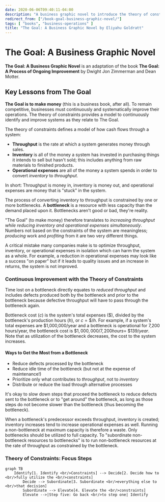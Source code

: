 ```yaml
---
date: 2020-06-06T09:40:11-04:00
description: "A business graphic novel to introduce the theory of constraints"
redirect_from: ["/book-goal-business-graphic-novel/"]
tags: [ "books", "business-operations" ]
title: "The Goal: A Business Graphic Novel by Eliyahu Goldratt"
---
```


# The Goal: A Business Graphic Novel

**The Goal: A Business Graphic Novel** is an adaptation of the book **The Goal: A Process of Ongoing Improvement** by Dwight Jon Zimmerman and Dean Motter.

## Key Lessons from The Goal

**The Goal is to make money** (this is a business book, after all). To remain competitive, businesses must continuously and systematically improve their operations. The theory of constraints provides a model to continuously identify and improve systems as they relate to The Goal.

The theory of constraints defines a model of how cash flows through a system:

* **Throughput** is the rate at which a system generates money through sales.
* **Inventory** is all of the money a system has invested in purchasing things it intends to sell but hasn't sold; this includes anything from raw materials to finished products.
* **Operational expenses** are all of the money a system spends in order to convert _inventory_ to _throughput_.

In short: Throughput is money in, inventory is money out, and operational expenses are money that is "stuck" in the system.

The process of converting inventory to throughput is constrained by one or more bottlenecks. A **bottleneck** is a resource with less capacity than the demand placed upon it. Bottlenecks aren't good or bad, they're reality.

"The Goal" (to make money) therefore translates to _increasing throughput while reducing inventory and operational expenses simultaneously_.  Numbers not based on the constraints of the system are meaningless; _producing_ work and _profiting_ from it are two very different things.

A critical mistake many companies make is to optimize throughput, inventory, or operational expenses in isolation which can harm the system as a whole. For example, a reduction in operational expenses may look like a success "on paper" but if it leads to quality issues and an increase in returns, the system is not improved.

### Continuous Improvement with the Theory of Constraints

Time lost on a bottleneck directly equates to _reduced throughput_ and includes defects produced both by the bottleneck and prior to the bottleneck because defective throughput will have to pass through the bottleneck again.

Bottleneck cost ($c$) is the system's total expenses ($\$$), divided by the bottleneck's production hours ($h$), or $c = \$/h$. For example, if a system's total expenses are \$1,000,000/year and a bottleneck is operational for 7,200 hours/year, the bottleneck cost is $\$1,000,000/7,200 hours = ~\$139/year$. Note that as utilization of the bottleneck decreases, the cost to the system increases.

#### Ways to Get the Most from a Bottleneck

* Reduce defects processed by the bottleneck
* Reduce idle time of the bottleneck (but not at the expense of maintenance!)
* Prioritize only what contributes to _throughput_, not to _inventory_
* Distribute or reduce the load through alternative processes

It's okay to slow down steps that proceed the bottleneck to reduce defects sent to the bottleneck or to "get around" the bottleneck, as long as those steps do not become slower than the bottleneck (thus becoming the bottleneck).

When a bottleneck's predecessor exceeds throughput, inventory is created; inventory increases tend to increase operational expenses as well. Running a non-bottleneck at maximum capacity is therefore a waste. Only bottlenecks should be utilized to full capacity. To "subordinate non-bottleneck resources to bottlenecks" is to run non-bottleneck resources at the rate of throughput as constrained by the bottleneck.

### Theory of Constraints: Focus Steps

```mermaid
graph TB
    Identify[1. Identify <br/>Constraints] --> Decide[2. Decide how to <br/>fully utilize the <br/>constraints]
		Decide --> Subordinate[3. Subordinate <br/>everything else to <br/>that decision]
		Subordinate --> Elevate[4. Elevate the <br/>constraints]
		Elevate -->|Step five: Go back <br/>to step one| Identify
```
